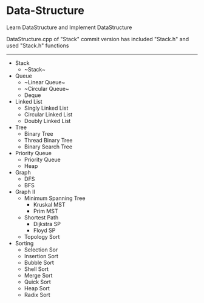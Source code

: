 # Data-Structure
Learn DataStructure and Implement DataStructure


DataStructure.cpp of "Stack" commit version has included "Stack.h" and used "Stack.h" functions

-------
- Stack
  - ~Stack~
- Queue
  - ~Linear Queue~
  - ~Circular Queue~
  - Deque
- Linked List
  - Singly Linked List
  - Circular Linked List
  - Doubly Linked List
- Tree
  - Binary Tree
  - Thread Binary Tree
  - Binary Search Tree
- Priority Queue
  - Priority Queue
  - Heap
- Graph
  - DFS
  - BFS
- Graph II
  - Minimum Spanning Tree
    - Kruskal MST
    - Prim MST
  - Shortest Path
    - Dijkstra SP
    - Floyd SP
  - Topology Sort
- Sorting
  - Selection Sor
  - Insertion Sort
  - Bubble Sort
  - Shell Sort
  - Merge Sort
  - Quick Sort
  - Heap Sort
  - Radix Sort
